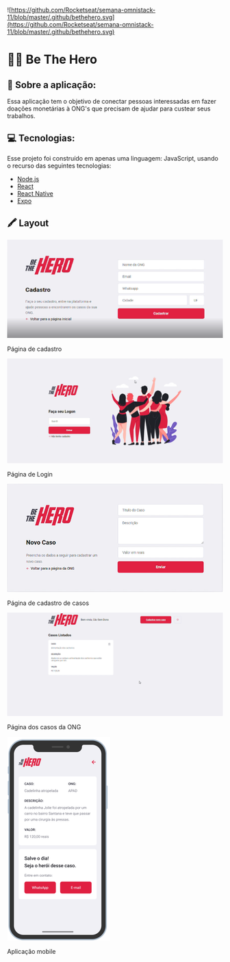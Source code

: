 ![https://github.com/Rocketseat/semana-omnistack-11/blob/master/.github/bethehero.svg](https://github.com/Rocketseat/semana-omnistack-11/blob/master/.github/bethehero.svg)






# 🦸‍♀️ Be The Hero


## 🚀 Sobre a aplicação:

Essa aplicação tem o objetivo de conectar pessoas interessadas em fazer doações monetárias à ONG's que precisam de ajudar para custear seus trabalhos.

## 💻 Tecnologias:

Esse projeto foi construído em apenas uma linguagem: JavaScript, usando o recurso das seguintes tecnologias:

-   [Node.js](https://nodejs.org/en/)
-   [React](https://reactjs.org/)
-   [React Native](https://facebook.github.io/react-native/)
-   [Expo](https://expo.io/)



## 🖍 Layout


![Be The Hero](https://github.com/bprofiro/assets/blob/master/bth1.png)

Página de cadastro

![Be The Hero](https://github.com/bprofiro/assets/blob/master/bth2.png)

Página de Login

![Be The Hero](https://github.com/bprofiro/assets/blob/master/bth3.png)

Página de cadastro de casos

![Be The Hero](https://github.com/bprofiro/assets/blob/master/bth4.png)

Página dos casos da ONG

![Be The Hero](https://github.com/bprofiro/assets/blob/master/bth5.png)

Aplicação mobile
